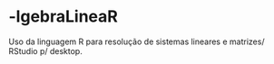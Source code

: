 # -lgebraLineaR
Uso da linguagem R para resolução de sistemas lineares e matrizes/ RStudio p/ desktop.
